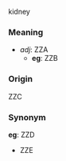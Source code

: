 kidney
### Meaning
+ _adj_: ZZA
    + __eg__: ZZB

### Origin

ZZC

### Synonym

__eg__: ZZD

+ ZZE


